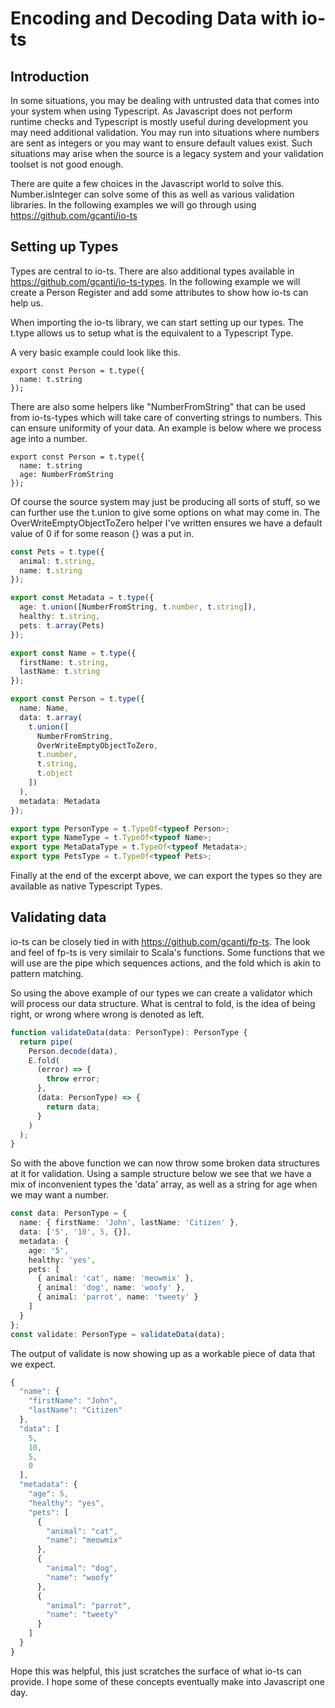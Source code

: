 # Encoding and Decoding Data with io-ts

## Introduction

In some situations, you may be dealing with untrusted data that comes into your system when using Typescript. As Javascript does not perform runtime checks and Typescript is mostly useful during development you may need additional validation. You may run into situations where numbers are sent as integers or you may want to ensure default values exist. Such situations may arise when the source is a legacy system and your validation toolset is not good enough.

There are quite a few choices in the Javascript world to solve this. Number.isInteger can solve some of this as well as various validation libraries. In the following examples we will go through using https://github.com/gcanti/io-ts


## Setting up Types

Types are central to io-ts. There are also additional types available in https://github.com/gcanti/io-ts-types. In the following example we will create a Person Register and add some attributes to show how io-ts can help us.

When importing the io-ts library, we can start setting up our types. The t.type allows us to setup what is the equivalent to a Typescript Type.

A very basic example could look like this.
```
export const Person = t.type({
  name: t.string
});
```

There are also some helpers like "NumberFromString" that can be used from io-ts-types which will take care of converting strings to numbers. This can ensure uniformity of your data. An example is below where we process age into a number.

```
export const Person = t.type({
  name: t.string
  age: NumberFromString
});
```

Of course the source system may just be producing all sorts of stuff, so we can further use the t.union to give some options on what may come in. The OverWriteEmptyObjectToZero helper I've written ensures we have a default value of 0 if for some reason {} was a put in.

``` typescript
const Pets = t.type({
  animal: t.string,
  name: t.string
});

export const Metadata = t.type({
  age: t.union([NumberFromString, t.number, t.string]),
  healthy: t.string,
  pets: t.array(Pets)
});

export const Name = t.type({
  firstName: t.string,
  lastName: t.string
});

export const Person = t.type({
  name: Name,
  data: t.array(
    t.union([
      NumberFromString,
      OverWriteEmptyObjectToZero,
      t.number,
      t.string,
      t.object
    ])
  ),
  metadata: Metadata
});

export type PersonType = t.TypeOf<typeof Person>;
export type NameType = t.TypeOf<typeof Name>;
export type MetaDataType = t.TypeOf<typeof Metadata>;
export type PetsType = t.TypeOf<typeof Pets>;
```

Finally at the end of the excerpt above, we can export the types so they are available as native Typescript Types.

## Validating data

io-ts can be closely tied in with https://github.com/gcanti/fp-ts. The look and feel of fp-ts is very similair to Scala's functions. Some functions that we will use are the pipe which sequences actions, and the fold which is akin to pattern matching.

So using the above example of our types we can create a validator which will process our data structure. What is central to fold, is the idea of being right, or wrong where wrong is denoted as left.


``` typescript
function validateData(data: PersonType): PersonType {
  return pipe(
    Person.decode(data),
    E.fold(
      (error) => {
        throw error;
      },
      (data: PersonType) => {
        return data;
      }
    )
  );
}
```

So with the above function we can now throw some broken data structures at it for validation. Using a sample structure below we see that we have a mix of inconvenient types the 'data' array, as well as a string for age when we may want a number.

``` typescript
const data: PersonType = {
  name: { firstName: 'John', lastName: 'Citizen' },
  data: ['5', '10', 5, {}],
  metadata: {
    age: '5',
    healthy: 'yes',
    pets: [
      { animal: 'cat', name: 'meowmix' },
      { animal: 'dog', name: 'woofy' },
      { animal: 'parrot', name: 'tweety' }
    ]
  }
};
const validate: PersonType = validateData(data);
```

The output of validate is now showing up as a workable piece of data that we expect.

``` typescript
{
  "name": {
    "firstName": "John",
    "lastName": "Citizen"
  },
  "data": [
    5,
    10,
    5,
    0
  ],
  "metadata": {
    "age": 5,
    "healthy": "yes",
    "pets": [
      {
        "animal": "cat",
        "name": "meowmix"
      },
      {
        "animal": "dog",
        "name": "woofy"
      },
      {
        "animal": "parrot",
        "name": "tweety"
      }
    ]
  }
}
```

Hope this was helpful, this just scratches the surface of what io-ts can provide. I hope some of these concepts eventually make into Javascript one day.